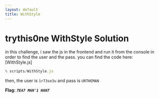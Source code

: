 ```yaml
---
layout: default
title: WithStyle
---
```


# trythis0ne WithStyle Solution

in this challenge, i saw the js in the frontend and run it from the console in order to find the user and the pass.
you can find the code here: [WithStyle.js]
```javascript
% scripts/WithStyle.js
```
 

then, the user is `1r73se3u` and pass is `URTHEMAN`

**Flag:** ***`7EA7 MAN'1 HAN7`***

